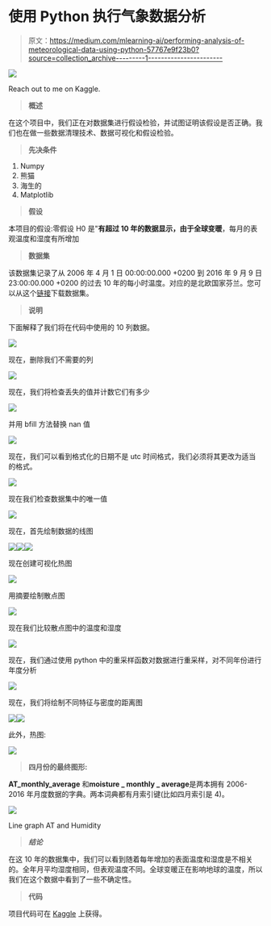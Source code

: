 # 使用 Python 执行气象数据分析

> 原文：<https://medium.com/mlearning-ai/performing-analysis-of-meteorological-data-using-python-57767e9f23b0?source=collection_archive---------1----------------------->

![](img/5471b09173e9b2863e249579648e6890.png)

Reach out to me on Kaggle.

> **概述**

在这个项目中，我们正在对数据集进行假设检验，并试图证明该假设是否正确。我们也在做一些数据清理技术、数据可视化和假设检验。

> **先决条件**

1.  Numpy
2.  熊猫
3.  海生的
4.  Matplotlib

> **假设**

本项目的假设:零假设 H0 是"**有超过 10 年的数据显示，由于全球变暖**，每月的表观温度和湿度有所增加

> **数据集**

该数据集记录了从 2006 年 4 月 1 日 00:00:00.000 +0200 到 2016 年 9 月 9 日 23:00:00.000 +0200 的过去 10 年的每小时温度。对应的是北欧国家芬兰。您可以从这个[链接](https://www.kaggle.com/muthuj7/weather-dataset)下载数据集。

> **说明**

下面解释了我们将在代码中使用的 10 列数据。

![](img/a7fea144d576a9a793c9b4cbca284d72.png)

现在，删除我们不需要的列

![](img/073606441d278cf14c81d464d3ecfa91.png)

现在，我们将检查丢失的值并计数它们有多少

![](img/9af9986b2b8d541ffb2ca2ed95ebb40c.png)

并用 bfill 方法替换 nan 值

![](img/80e7d8ab097907926754a95456f71ec1.png)

现在，我们可以看到格式化的日期不是 utc 时间格式，我们必须将其更改为适当的格式。

![](img/329bdf397b72fa21cb920aad261795be.png)

现在我们检查数据集中的唯一值

![](img/bbab24228dec1c9fb90ce864ca5f4045.png)

现在，首先绘制数据的线图

![](img/c777935eecf75d4d3785d986524c10df.png)![](img/74e9d745de25a7d61a07ab65fdfbb769.png)![](img/504952fd3ff421caaf0feb8651aedbb4.png)

现在创建可视化热图

![](img/bf09a3f5ecd08f7cdea3d3d8dccb7bcb.png)

用摘要绘制散点图

![](img/3c61fb0d0d8feb74607b94f1cbe08c0c.png)

现在我们比较散点图中的温度和湿度

![](img/cc9d225f5826a2881800f77b8719cb15.png)

现在，我们通过使用 python 中的重采样函数对数据进行重采样，对不同年份进行年度分析

![](img/0a28846d37102b05b14bcf3bd62acc50.png)

现在，我们将绘制不同特征与密度的距离图

![](img/dbb5895fb44d396e25b387294c432e1b.png)![](img/1026abfd011ef03a5ff6950daa9415bc.png)

此外，热图:

![](img/52da5657ae8ee6f0b6bb064aadec4262.png)

> **四月份的最终图形:**

**AT_monthly_average** 和**moisture _ monthly _ average**是两本拥有 2006-2016 年月度数据的字典。两本词典都有月索引键(比如四月索引是 4)。

![](img/63985a5c12798494cbbfc694d3d2d072.png)

Line graph AT and Humidity

> ***结论***

在这 10 年的数据集中，我们可以看到随着每年增加的表面温度和湿度是不相关的。全年月平均湿度相同，但表观温度不同。全球变暖正在影响地球的温度，所以我们在这个数据中看到了一些不确定性。

> **代码**

项目代码可在 [Kaggle](https://www.kaggle.com/ashmalvayani/performing-analysis-of-meteorological-data) 上获得。